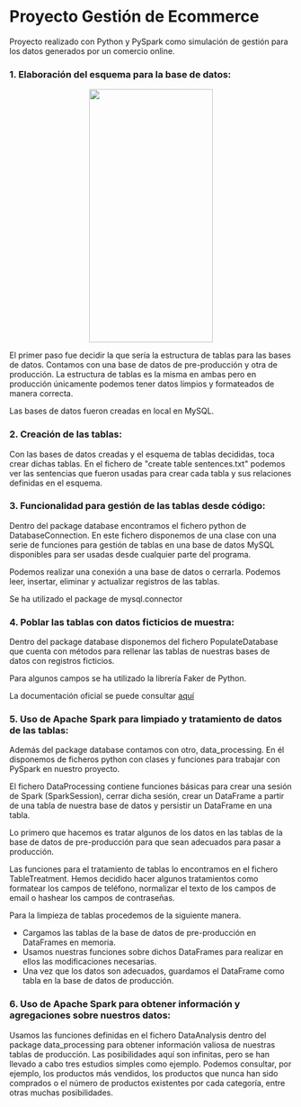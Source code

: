 # Proyecto Gestión de Ecommerce

Proyecto realizado con Python y PySpark como simulación de gestión para los datos generados por un comercio online.

### 1. Elaboración del esquema para la base de datos:

<p align="center">
<img src="https://github.com/user-attachments/assets/f84f7880-d000-490a-b343-f4f19b0d179f" height="450" width="220" >
</p>

El primer paso fue decidir la que sería la estructura de tablas para las bases de datos. Contamos con una base de datos de pre-producción y otra de producción. La estructura de tablas es la misma en ambas pero en producción únicamente podemos tener datos limpios y formateados de manera correcta.

Las bases de datos fueron creadas en local en MySQL.


### 2. Creación de las tablas:

Con las bases de datos creadas y el esquema de tablas decididas, toca crear dichas tablas. En el fichero de "create table sentences.txt" podemos ver las sentencias que fueron usadas para crear cada tabla y sus relaciones definidas en el esquema.


### 3. Funcionalidad para gestión de las tablas desde código:

Dentro del package database encontramos el fichero python de DatabaseConnection. En este fichero disponemos de una clase con una serie de funciones para gestión de tablas en una base de datos MySQL disponibles para ser usadas desde cualquier parte del programa.

Podemos realizar una conexión a una base de datos o cerrarla. Podemos leer, insertar, eliminar y actualizar registros de las tablas.

Se ha utilizado el package de mysql.connector


### 4. Poblar las tablas con datos ficticios de muestra:

Dentro del package database disponemos del fichero PopulateDatabase que cuenta con métodos para rellenar las tablas de nuestras bases de datos con registros ficticios.

Para algunos campos se ha utilizado la librería Faker de Python.

La documentación oficial se puede consultar [aquí](hthttps://faker.readthedocs.io/en/master/tp:// "aquí")


### 5. Uso de Apache Spark para limpiado y tratamiento de datos de las tablas:

Además del package database contamos con otro, data_processing. En él disponemos de ficheros python con clases y funciones para trabajar con PySpark en nuestro proyecto. 

El fichero DataProcessing contiene funciones básicas para crear una sesión de Spark (SparkSession), cerrar dicha sesión, crear un DataFrame a partir de una tabla de nuestra base de datos y persistir un DataFrame en una tabla.

Lo primero que hacemos es tratar algunos de los datos en las tablas de la base de datos de pre-producción para que sean adecuados para pasar a producción. 

Las funciones para el tratamiento de tablas lo encontramos en el fichero TableTreatment. Hemos decidido hacer algunos tratamientos como formatear los campos de teléfono, normalizar el texto de los campos de email o hashear los campos de contraseñas.

Para la limpieza de tablas procedemos de la siguiente manera. 
- Cargamos las tablas de la base de datos de pre-producción en DataFrames en memoria. 
- Usamos nuestras funciones sobre dichos DataFrames para realizar en ellos las modificaciones necesarias.
- Una vez que los datos son adecuados, guardamos el DataFrame como tabla en la base de datos de producción.


### 6. Uso de Apache Spark para obtener  información y agregaciones sobre nuestros datos:

Usamos las funciones definidas en el fichero DataAnalysis dentro del package data_processing para obtener información valiosa de nuestras tablas de producción. Las posibilidades aquí son infinitas, pero se han llevado a cabo tres estudios simples como ejemplo. Podemos consultar, por ejemplo, los productos más vendidos, los productos que nunca han sido comprados o el número de productos existentes por cada categoría, entre otras muchas posibilidades.

